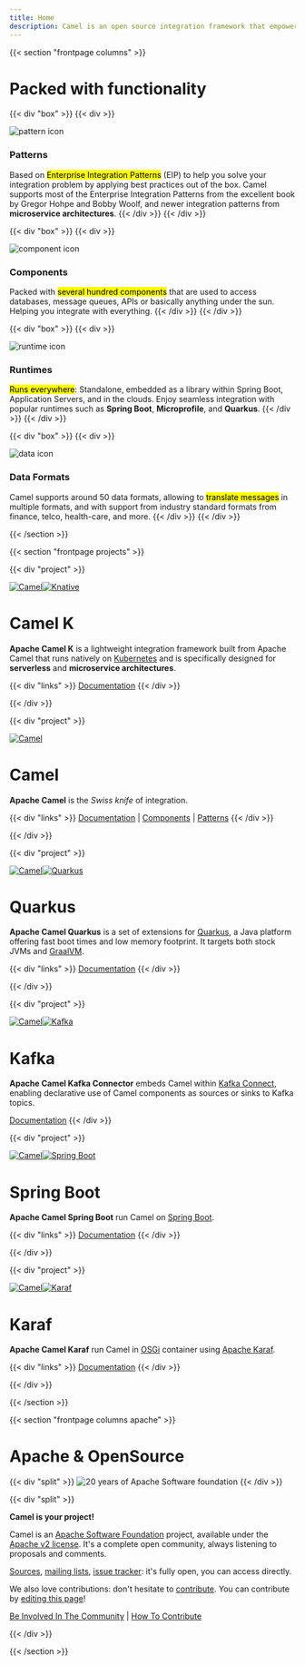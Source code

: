 ```yaml
---
title: Home
description: Camel is an open source integration framework that empowers you to quickly and easily integrate various systems consuming or producing data.
---
```


{{< section "frontpage columns" >}}

# Packed with functionality

{{< div "box" >}}
{{< div >}}

<img src="./img/functions/svg/feature-patterns.svg" alt="pattern icon" class="feature-icon"/>

### Patterns

Based on <mark>Enterprise Integration Patterns</mark> (EIP) to help you solve your integration problem by applying best practices out of the box. Camel supports most of the Enterprise Integration Patterns from the excellent book by Gregor Hohpe and Bobby Woolf, and newer integration patterns from **microservice architectures**.
{{< /div >}}
{{< /div >}}

{{< div "box" >}}
{{< div >}}

<img src="./img/functions/svg/feature-components.svg" alt="component icon" class="feature-icon"/>

### Components

Packed with <mark>several hundred components</mark> that are used to access databases, message queues, APIs or basically anything under the sun. Helping you integrate with everything.
{{< /div >}}
{{< /div >}}

{{< div "box" >}}
{{< div >}}

<img src="./img/functions/svg/feature-runtimes.svg" alt="runtime icon" class="feature-icon"/>

### Runtimes

<mark>Runs everywhere</mark>: Standalone, embedded as a library within Spring Boot, Application Servers, and in the clouds. Enjoy seamless integration with popular runtimes such as **Spring Boot**, **Microprofile**, and **Quarkus**.
{{< /div >}}
{{< /div >}}

{{< div "box" >}}
{{< div >}}

<img src="./img/functions/svg/feature-dataformats.svg" alt="data icon" class="feature-icon"/>

### Data Formats

Camel supports around 50 data formats, allowing to <mark>translate messages</mark> in multiple formats, and with support from industry standard formats from finance, telco, health-care, and more.
{{< /div >}}
{{< /div >}}

{{< /section >}}

{{< section "frontpage projects" >}}

{{< div "project" >}}

[![Camel](/_/img/logo-d.svg)![Knative](/_/img/knative.svg)](/camel-k/latest/)

# Camel K

**Apache Camel K** is a lightweight integration framework built from Apache Camel that runs natively on [Kubernetes](https://kubernetes.io/) and is specifically designed for **serverless** and **microservice architectures**.

{{< div "links" >}}
[Documentation](/camel-k/latest/)
{{< /div >}}

{{< /div >}}

{{< div "project" >}}

[![Camel](/_/img/logo-d.svg)](/camel/latest/)

# Camel

**Apache Camel** is the *Swiss knife* of integration. 

{{< div "links" >}}
[Documentation](/manual/latest) | [Components](/components/latest/) | [Patterns](/components/latest/eips/enterprise-integration-patterns.html)
{{< /div >}}

{{< /div >}}

{{< div "project" >}}

[![Camel](/_/img/logo-d.svg)![Quarkus](/_/img/quarkus.svg)](/camel-quarkus/latest/)

# Quarkus

**Apache Camel Quarkus** is a set of extensions for [Quarkus](https://quarkus.io), a Java platform offering fast boot times and low memory footprint. It targets both stock JVMs and [GraalVM](https://www.graalvm.org/).

{{< div "links" >}}
[Documentation](/camel-quarkus/latest/)
{{< /div >}}

{{< /div >}}

{{< div "project" >}}

[![Camel](/_/img/logo-d.svg)![Kafka](/_/img/apache-kafka.svg)](/camel-kafka-connector/latest/)

# Kafka

**Apache Camel Kafka Connector** embeds Camel within [Kafka Connect](https://kafka.apache.org/documentation/#connect), enabling declarative use of Camel components as sources or sinks to Kafka topics.

[Documentation](/camel-kafka-connector/latest/)
{{< /div >}}

{{< div "project" >}}

[![Camel](/_/img/logo-d.svg)![Spring Boot](/_/img/spring-boot.svg)](/camel-spring-boot/latest/)

# Spring Boot

**Apache Camel Spring Boot** run Camel on [Spring Boot](https://spring.io/projects/spring-boot).

{{< div "links" >}}
[Documentation](/camel-spring-boot/latest/)
{{< /div >}}

{{< /div >}}

{{< div "project" >}}

[![Camel](/_/img/logo-d.svg)![Karaf](/_/img/apache-karaf.svg)](/camel-karaf/latest/)

# Karaf

**Apache Camel Karaf** run Camel in [OSGi](https://www.osgi.org/) container using [Apache Karaf](https://karaf.apache.org/).

{{< div "links" >}}
[Documentation](/camel-karaf/latest/)
{{< /div >}}

{{< /div >}}

{{< /section >}}

{{< section "frontpage columns apache" >}}

# Apache &amp; OpenSource

{{< div "split" >}}
![20 years of Apache Software foundation](/img/apache-20.png)
{{< /div >}}

{{< div "split" >}}

**Camel is your project!**

Camel is an [Apache Software Foundation](https://www.apache.org) project, available under the [Apache v2 license](https://apache.org/licenses/LICENSE-2.0). It's a complete open community, always listening to proposals and comments.

[Sources](./community/sources/), [mailing lists](./community/mailing-list/), [issue tracker](./community/support/): it's fully open, you can access directly.

We also love contributions: don't hesitate to [contribute](./manual/latest/contributing.html). You can contribute by <a href="https://github.com/apache/camel-website/edit/master/content">editing this page</a>!

[Be Involved In The Community](./manual/latest/contributing.html) | [How To Contribute](./manual/latest/contributing.html)

{{< /div >}}

{{< /section >}}
